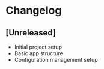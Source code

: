 ﻿# Changelog

## [Unreleased]
- Initial project setup
- Basic app structure
- Configuration management setup
